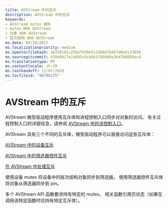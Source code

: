 ```yaml
---
title: AVStream 中的互斥
description: AVStream 中的互斥
keywords:
- AVStream mutex WDK
- mutex WDK AVStream
- 对象 WDK AVStream
- 层次结构 WDK AVStream
ms.date: 04/20/2017
ms.localizationpriority: medium
ms.openlocfilehash: ab350181c256ef930e512db0d7b867d6eb137850
ms.sourcegitcommit: 418e6617e2a695c9cb4b37b5b60e264760858acd
ms.translationtype: MT
ms.contentlocale: zh-CN
ms.lasthandoff: 12/07/2020
ms.locfileid: "96795275"
---
```

# <a name="mutexes-in-avstream"></a>AVStream 中的互斥





AVStream 微型驱动程序使用互斥体和进程控制入口同步对对象的访问。 有关过程控制入口的详细信息，请参阅 [AVStream 中的流控制入口](flow-control-gates-in-avstream.md)。

AVStream 具有三个不同的互斥体，微型驱动程序可以直接访问这些互斥体：

[AVStream 中的设备互斥](device-mutex-in-avstream.md)

[AVStream 中的筛选器控件互斥](filter-control-mutex-in-avstream.md)

[在 AVStream 中处理互斥](processing-mutex-in-avstream.md)

使用设备 mutex 将设备中的层次结构对象同步到筛选器。 使用筛选器控件互斥体将对象从筛选器同步到 pin。

多个 AVStream API 函数要求持有特定的 mutex。 相关函数引用页状态（如果在调用该特定函数时应持有特定互斥体）。

 

 




